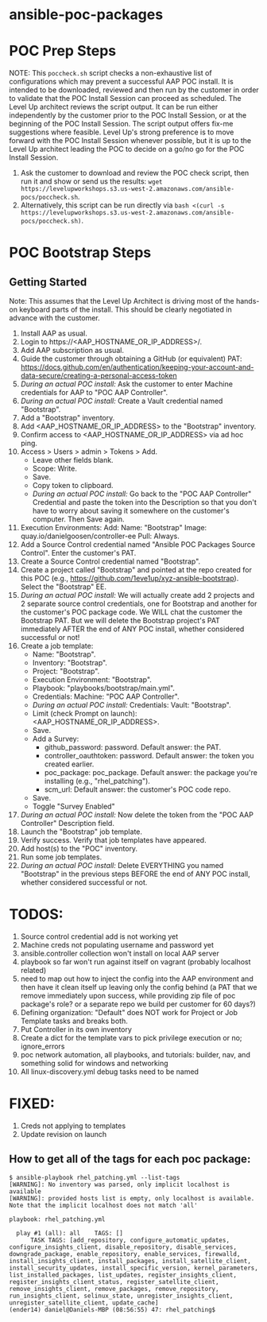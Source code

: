 # ansible-poc-packages

# POC Prep Steps

NOTE: This `poccheck.sh` script checks a non-exhaustive list of configurations which may prevent a successful AAP POC install. It is intended to be downloaded, reviewed and then run by the customer in order to validate that the POC Install Session can proceed as scheduled. The Level Up architect reviews the script output. It can be run either independently by the customer prior to the POC Install Session, or at the beginning of the POC Install Session. The script output offers fix-me suggestions where feasible. Level Up's strong preference is to move forward with the POC Install Session whenever possible, but it is up to the Level Up architect leading the POC to decide on a go/no go for the POC Install Session.

1. Ask the customer to download and review the POC check script, then run it and show or send us the results: `wget https://levelupworkshops.s3.us-west-2.amazonaws.com/ansible-pocs/poccheck.sh`.
1. Alternatively, this script can be run directly via `bash <(curl -s https://levelupworkshops.s3.us-west-2.amazonaws.com/ansible-pocs/poccheck.sh)`.

# POC Bootstrap Steps

## Getting Started

Note: This assumes that the Level Up Architect is driving most of the hands-on keyboard parts of the install. This should be clearly negotiated in advance with the customer.

1. Install AAP as usual.
1. Login to https://<AAP_HOSTNAME_OR_IP_ADDRESS>/.
1. Add AAP subscription as usual.
1. Guide the customer through obtaining a GitHub (or equivalent) PAT: https://docs.github.com/en/authentication/keeping-your-account-and-data-secure/creating-a-personal-access-token
1. *During an actual POC install:* Ask the customer to enter Machine credentials for AAP to "POC AAP Controller".
1. *During an actual POC install:* Create a Vault credential named "Bootstrap".
1. Add a "Bootstrap" inventory.
1. Add <AAP_HOSTNAME_OR_IP_ADDRESS> to the "Bootstrap" inventory.
1. Confirm access to <AAP_HOSTNAME_OR_IP_ADDRESS> via ad hoc ping.
1. Access > Users > admin > Tokens > Add.
    - Leave other fields blank.
    - Scope: Write.
    - Save.
    - Copy token to clipboard.
    - *During an actual POC install:* Go back to the "POC AAP Controller" Credential and paste the token into the Description so that you don't have to worry about saving it somewhere on the customer's computer. Then Save again.
1. Execution Environments: Add: Name: "Bootstrap" Image: quay.io/danielgoosen/controller-ee Pull: Always.
1. Add a Source Control credential named "Ansible POC Packages Source Control". Enter the customer's PAT.
1. Create a Source Control credential named "Bootstrap".
1. Create a project called "Bootstrap" and pointed at the repo created for this POC (e.g., https://github.com/1eve1up/xyz-ansible-bootstrap). Select the "Bootstrap" EE.
1. *During an actual POC install:* We will actually create add 2 projects and 2 separate source control credentials, one for Bootstrap and another for the customer's POC package code. We WILL chat the customer the Bootstrap PAT. But we will delete the Bootstrap project's PAT immediately AFTER the end of ANY POC install, whether considered successful or not!
1. Create a job template: 
    - Name: "Bootstrap".
    - Inventory: "Bootstrap".
    - Project: "Bootstrap".
    - Execution Environment: "Bootstrap".
    - Playbook: "playbooks/bootstrap/main.yml".
    - Credentials: Machine: "POC AAP Controller".
    - *During an actual POC install:* Credentials: Vault: "Bootstrap".
    - Limit (check Prompt on launch): <AAP_HOSTNAME_OR_IP_ADDRESS>.
    - Save.
    - Add a Survey:
      - github_password: password. Default answer: the PAT.
      - controller_oauthtoken: password. Default answer: the token you created earlier.
      - poc_package: poc_package. Default answer: the package you're installing (e.g., "rhel_patching").
      - scm_url: Default answer: the customer's POC code repo.
    - Save.
    - Toggle "Survey Enabled"
1. *During an actual POC install:* Now delete the token from the "POC AAP Controller" Description field.
1. Launch the "Bootstrap" job template.
1. Verify success. Verify that job templates have appeared.
1. Add host(s) to the "POC" inventory.
1. Run some job templates.
1. *During an actual POC install:* Delete EVERYTHING you named "Bootstrap" in the previous steps BEFORE the end of ANY POC install, whether considered successful or not. 

# TODOS:
1. Source control credential add is not working yet
1. Machine creds not populating username and password yet
1. ansible.controller collection won't install on local AAP server
1. playbook so far won't run against itself on vagrant (probably localhost related)
1. need to map out how to inject the config into the AAP environment and then have it clean itself up leaving only the config behind (a PAT that we remove immediately upon success, while providing zip file of poc package's role? or a separate repo we build per customer for 60 days?)
1. Defining organization: "Default" does NOT work for Project or Job Template tasks and breaks both.
1. Put Controller in its own inventory
1. Create a dict for the template vars to pick privilege execution or no; ignore_errors
1. poc network automation, all playbooks, and tutorials: builder, nav, and something solid for windows and networking
1. All linux-discovery.yml debug tasks need to be named

# FIXED:

1. Creds not applying to templates
1. Update revision on launch

## How to get all of the tags for each poc package:

```
$ ansible-playbook rhel_patching.yml --list-tags
[WARNING]: No inventory was parsed, only implicit localhost is available
[WARNING]: provided hosts list is empty, only localhost is available. Note that the implicit localhost does not match 'all'

playbook: rhel_patching.yml

  play #1 (all): all    TAGS: []
      TASK TAGS: [add_repository, configure_automatic_updates, configure_insights_client, disable_repository, disable_services, downgrade_package, enable_repository, enable_services, firewalld, install_insights_client, install_packages, install_satellite_client, install_security_updates, install_specific_version, kernel_parameters, list_installed_packages, list_updates, register_insights_client, register_insights_client_status, register_satellite_client, remove_insights_client, remove_packages, remove_repository, run_insights_client, selinux_state, unregister_insights_client, unregister_satellite_client, update_cache]
(ender14) daniel@Daniels-MBP (08:56:55) 47: rhel_patching$ 
```
